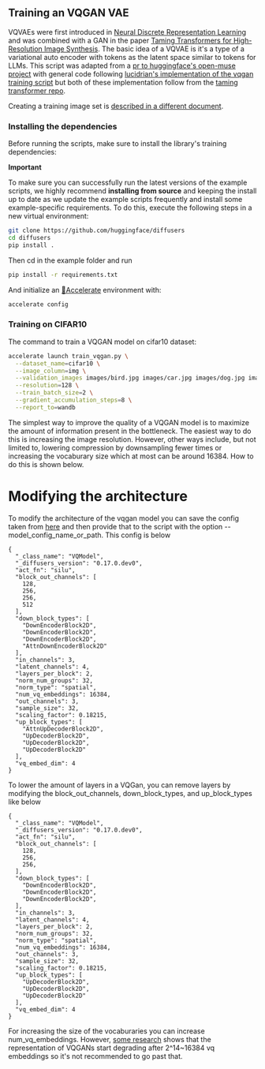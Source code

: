 ## Training an VQGAN VAE
VQVAEs were first introduced in [Neural Discrete Representation Learning](https://arxiv.org/abs/1711.00937) and was combined with a GAN in the paper [Taming Transformers for High-Resolution Image Synthesis](https://arxiv.org/abs/2012.09841). The basic idea of a VQVAE is it's a type of a variational auto encoder with tokens as the latent space similar to tokens for LLMs. This script was adapted from a [pr to huggingface's open-muse project](https://github.com/huggingface/open-muse/pull/52) with general code following [lucidrian's implementation of the vqgan training script](https://github.com/lucidrains/muse-maskgit-pytorch/blob/main/muse_maskgit_pytorch/trainers.py) but both of these implementation follow from the [taming transformer repo](https://github.com/CompVis/taming-transformers?tab=readme-ov-file).


Creating a training image set is [described in a different document](https://huggingface.co/docs/datasets/image_process#image-datasets).

### Installing the dependencies

Before running the scripts, make sure to install the library's training dependencies:

**Important**

To make sure you can successfully run the latest versions of the example scripts, we highly recommend **installing from source** and keeping the install up to date as we update the example scripts frequently and install some example-specific requirements. To do this, execute the following steps in a new virtual environment:
```bash
git clone https://github.com/huggingface/diffusers
cd diffusers
pip install .
```

Then cd in the example folder  and run
```bash
pip install -r requirements.txt
```


And initialize an [🤗Accelerate](https://github.com/huggingface/accelerate/) environment with:

```bash
accelerate config
```

### Training on CIFAR10

The command to train a VQGAN model on cifar10 dataset:

```bash
accelerate launch train_vqgan.py \
  --dataset_name=cifar10 \
  --image_column=img \
  --validation_images images/bird.jpg images/car.jpg images/dog.jpg images/frog.jpg \
  --resolution=128 \
  --train_batch_size=2 \
  --gradient_accumulation_steps=8 \
  --report_to=wandb
```

The simplest way to improve the quality of a VQGAN model is to maximize the amount of information present in the bottleneck. The easiest way to do this is increasing the image resolution. However, other ways include, but not limited to, lowering compression by downsampling fewer times or increasing the vocaburary size which at most can be around 16384. How to do this is shown below.

# Modifying the architecture

To modify the architecture of the vqgan model you can save the config taken from [here](https://huggingface.co/kandinsky-community/kandinsky-2-2-decoder/blob/main/movq/config.json) and then provide that to the script with the option --model_config_name_or_path. This config is below
```
{
  "_class_name": "VQModel",
  "_diffusers_version": "0.17.0.dev0",
  "act_fn": "silu",
  "block_out_channels": [
    128,
    256,
    256,
    512
  ],
  "down_block_types": [
    "DownEncoderBlock2D",
    "DownEncoderBlock2D",
    "DownEncoderBlock2D",
    "AttnDownEncoderBlock2D"
  ],
  "in_channels": 3,
  "latent_channels": 4,
  "layers_per_block": 2,
  "norm_num_groups": 32,
  "norm_type": "spatial",
  "num_vq_embeddings": 16384,
  "out_channels": 3,
  "sample_size": 32,
  "scaling_factor": 0.18215,
  "up_block_types": [
    "AttnUpDecoderBlock2D",
    "UpDecoderBlock2D",
    "UpDecoderBlock2D",
    "UpDecoderBlock2D"
  ],
  "vq_embed_dim": 4
}
```
To lower the amount of layers in a VQGan, you can remove layers by modifying the block_out_channels, down_block_types, and up_block_types like below
```
{
  "_class_name": "VQModel",
  "_diffusers_version": "0.17.0.dev0",
  "act_fn": "silu",
  "block_out_channels": [
    128,
    256,
    256,
  ],
  "down_block_types": [
    "DownEncoderBlock2D",
    "DownEncoderBlock2D",
    "DownEncoderBlock2D",
  ],
  "in_channels": 3,
  "latent_channels": 4,
  "layers_per_block": 2,
  "norm_num_groups": 32,
  "norm_type": "spatial",
  "num_vq_embeddings": 16384,
  "out_channels": 3,
  "sample_size": 32,
  "scaling_factor": 0.18215,
  "up_block_types": [
    "UpDecoderBlock2D",
    "UpDecoderBlock2D",
    "UpDecoderBlock2D"
  ],
  "vq_embed_dim": 4
}
```
For increasing the size of the vocaburaries you can increase num_vq_embeddings. However, [some research](https://magvit.cs.cmu.edu/v2/) shows that the representation of VQGANs start degrading after 2^14~16384 vq embeddings so it's not recommended to go past that.